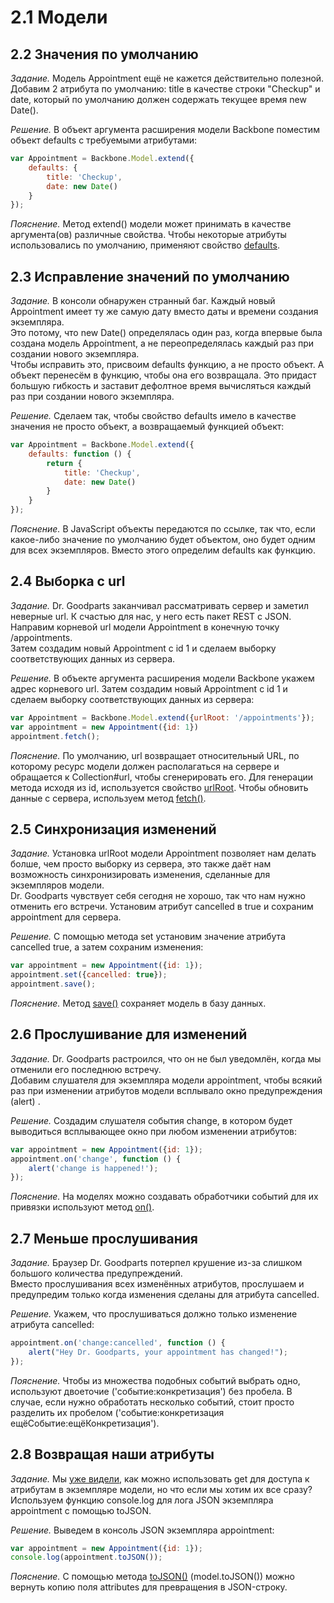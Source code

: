 # 2.1 Модели

## 2.2 Значения по умолчанию

_Задание._
Модель Appointment ещё не кажется действительно полезной. Добавим 2 атрибута по умолчанию: title в качестве строки "Checkup" и date, который по умолчанию должен содержать текущее время new Date().

_Решение._
В объект аргумента расширения модели Backbone поместим объект defaults с требуемыми атрибутами:
```javascript
var Appointment = Backbone.Model.extend({
    defaults: {
        title: 'Checkup',
        date: new Date()
    }
});
```

_Пояснение._
Метод extend() модели может принимать в качестве аргумента(ов) различные свойства. Чтобы некоторые атрибуты использовались по умолчанию, применяют свойство [defaults](http://backbonejs.ru/#Model-defaults).

## 2.3 Исправление значений по умолчанию

_Задание._ 
В консоли обнаружен странный баг. Каждый новый Appointment имеет  ту же самую дату вместо даты и времени создания экземпляра.   
Это потому, что new Date() определялась один раз, когда впервые была создана модель Appointment, а не переопределялась каждый раз при создании нового экземпляра.   
Чтобы исправить это, присвоим defaults функцию, а не просто объект. А объект перенесём в функцию, чтобы она его возвращала. Это придаст большую гибкость и заставит дефолтное время вычисляться каждый раз при создании нового экземпляра.

_Решение._
Сделаем так, чтобы свойство defaults имело в качестве значения не просто объект, а возвращаемый функцией объект: 
```javascript
var Appointment = Backbone.Model.extend({
    defaults: function () {
        return {
            title: 'Checkup',
            date: new Date()
        }
    }
});
```

_Пояснение._
В JavaScript объекты передаются по ссылке, так что, если какое-либо значение по умолчанию будет объектом, оно будет одним для всех экземпляров. Вместо этого определим defaults как функцию.

## 2.4 Выборка с url

_Задание._
Dr. Goodparts заканчивал рассматривать сервер и заметил неверные url. К счастью для нас, у него есть пакет REST с JSON.   
Направим корневой url модели Appointment в конечную точку /appointments.   
Затем создадим новый Appointment с id 1 и сделаем выборку соответствующих данных из сервера.

_Решение._
В объекте аргумента расширения модели Backbone укажем адрес корневого url. Затем создадим новый Appointment с id 1 и сделаем выборку соответствующих данных из сервера:
```javascript
var Appointment = Backbone.Model.extend({urlRoot: '/appointments'});
var appointment = new Appointment({id: 1})
appointment.fetch();
```

_Пояснение._
По умолчанию, url возвращает относительный URL, по которому ресурс модели должен располагаться на сервере и обращается к Collection#url, чтобы сгенерировать его. Для генерации метода исходя из id, используется свойство [urlRoot](http://backbonejs.ru/#Model-urlRoot). Чтобы обновить данные с сервера, используем метод [fetch()](http://backbonejs.ru/#Model-fetch).

## 2.5 Синхронизация изменений

_Задание._
Установка urlRoot модели Appointment позволяет нам делать болше, чем просто выборку из сервера, это также даёт нам возможность синхронизировать изменения, сделанные для экземпляров модели.   
Dr. Goodparts чувствует себя сегодня не хорошо, так что нам нужно отменить его встречи. Установим атрибут cancelled в true и сохраним appointment для сервера.

_Решение._
С помощью метода set установим значение атрибута cancelled true, а затем сохраним изменения:
```javascript
var appointment = new Appointment({id: 1});
appointment.set({cancelled: true});
appointment.save();
```

_Пояснение._
Метод [save()](http://backbonejs.ru/#Model-save) сохраняет модель в базу данных.

## 2.6 Прослушивание для изменений

_Задание._
Dr. Goodparts растроился, что он не был уведомлён, когда мы отменили его последнюю встречу.   
Добавим слушателя для экземпляра модели appointment, чтобы всякий раз при изменении атрибутов модели всплывало окно предупреждения (alert) .

_Решение._
Создадим слушателя события change, в котором будет выводиться всплывающее окно при любом изменении атрибутов:
```javascript
var appointment = new Appointment({id: 1});
appointment.on('change', function () {
    alert('change is happened!');
});
```

_Пояснение._
На моделях можно создавать обработчики событий для их привязки используют метод [on()](http://backbonejs.ru/#Events-on).

## 2.7 Меньше прослушивания

_Задание._
Браузер Dr. Goodparts потерпел крушение из-за слишком большого количества предупреждений.   
Вместо прослушивания всех изменённых атрибутов, прослушаем и предупредим только когда изменения сделаны для атрибута cancelled.

_Решение._
Укажем, что прослушиваться должно только изменение атрибута cancelled:
```javascript
appointment.on('change:cancelled', function () {
    alert("Hey Dr. Goodparts, your appointment has changed!");
});
```

_Пояснение._
Чтобы из множества подобных событий выбрать одно, используют двоеточие ('событие:конкретизация') без пробела. В случае, если нужно обработать несколько событий, стоит просто разделить их пробелом ('событие:конкретизация ещёСобытие:ещёКонкретизация').

## 2.8 Возвращая наши атрибуты

_Задание._
Мы [уже видели](https://github.com/preigile/codeschool-hints/blob/master/JavaScript/Anatomy_of_Backbone/1.introduction.md#16-%D0%9E%D0%BF%D1%80%D0%B5%D0%B4%D0%B5%D0%BB%D0%B5%D0%BD%D0%B8%D0%B5-%D0%B2%D0%B8%D0%B7%D1%83%D0%B0%D0%BB%D0%B8%D0%B7%D0%B0%D1%86%D0%B8%D0%B8), как можно использовать get для доступа к атрибутам в экземпляре модели, но что если мы хотим их все сразу?   
Используем функцию console.log для лога JSON экземпляра appointment с помощью toJSON.

_Решение._
Выведем в консоль JSON экземпляра appointment:
```javascript
var appointment = new Appointment({id: 1});
console.log(appointment.toJSON());
```

_Пояснение._
С помощью метода [toJSON()](http://backbonejs.ru/#Model-toJSON) (model.toJSON()) можно вернуть копию поля attributes для превращения в JSON-строку.

